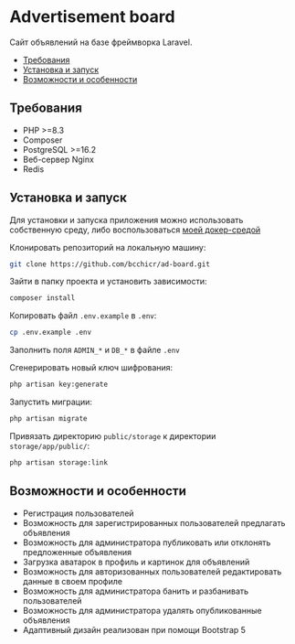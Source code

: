 # Advertisement board

Сайт объявлений на базе фреймворка Laravel.

- [Требования](#требования)
- [Установка и запуск](#установка-и-запуск)
- [Возможности и особенности](#возможности-и-особенности)

## Требования

- PHP >=8.3
- Composer
- PostgreSQL >=16.2
- Веб-сервер Nginx
- Redis

## Установка и запуск

Для установки и запуска приложения можно использовать собственную среду, либо воспользоваться [моей докер-средой](https://github.com/bcchicr/docker-php-env)

Клонировать репозиторий на локальную машину:

```bash
git clone https://github.com/bcchicr/ad-board.git
```

Зайти в папку проекта и установить зависимости:

```bash
composer install
```

Копировать файл `.env.example` в `.env`:

```bash
cp .env.example .env
```

Заполнить поля `ADMIN_*` и `DB_*` в файле `.env`

Сгенерировать новый ключ шифрования:

```bash
php artisan key:generate
```

Запустить миграции:

```bash
php artisan migrate
```

Привязать директорию `public/storage` к директории `storage/app/public/`:

```bash
php artisan storage:link
```

## Возможности и особенности

- Регистрация пользователей
- Возможность для зарегистрированных пользователей предлагать объявления
- Возможность для администратора публиковать или отклонять предложенные объявления
- Загрузка аватарок в профиль и картинок для объявлений
- Возможность для авторизованных пользователей редактировать данные в своем профиле
- Возможность для администратора банить и разбанивать пользователей
- Возможность для администратора удалять опубликованные объявления
- Адаптивный дизайн реализован при помощи Bootstrap 5
